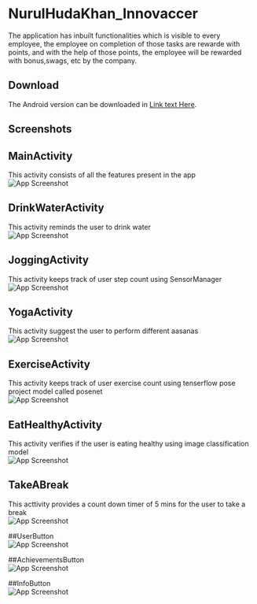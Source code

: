 # NurulHudaKhan_Innovaccer
The application has  inbuilt functionalities which is visible to every employee, the employee on completion of those tasks are rewarde with points, and with the help of those points, the employee will be rewarded with  bonus,swags, etc by the company.

## Download
The Android version can be downloaded in [Link text Here](https://github.com/Nurul0786/NurulHudaKhan_Innovaccer/blob/main/posenet/app/build/intermediates/apk/debug/app-debug.apk).


## Screenshots
## MainActivity
This activity consists of all the features present in the app\
![App Screenshot](https://github.com/Nurul0786/NurulHudaKhan_Innovaccer/blob/main/Screenshots/MainActivity.jpeg)

## DrinkWaterActivity
This activity reminds the user to drink water\
![App Screenshot](https://github.com/Nurul0786/NurulHudaKhan_Innovaccer/blob/main/Screenshots/DrinkWaterActivity.jpeg)

## JoggingActivity
This activity keeps track of user step count using SensorManager\
![App Screenshot](https://github.com/Nurul0786/NurulHudaKhan_Innovaccer/blob/main/Screenshots/JoggingActivity.jpeg)

## YogaActivity
This activity suggest the user to perform different aasanas\
![App Screenshot](https://github.com/Nurul0786/NurulHudaKhan_Innovaccer/blob/main/Screenshots/YogaActivity.jpeg)

## ExerciseActivity
This activity keeps track of user exercise count using tenserflow pose project model called posenet\
![App Screenshot](https://github.com/Nurul0786/NurulHudaKhan_Innovaccer/blob/main/Screenshots/ExerciseActivity.jpeg)

## EatHealthyActivity
This activity verifies if the user is eating healthy using image classification model\
![App Screenshot](https://github.com/Nurul0786/NurulHudaKhan_Innovaccer/blob/main/Screenshots/FruitsActivity.jpeg)

## TakeABreak
This acttivity provides a count down timer of 5 mins for the user to take a break\
![App Screenshot](https://github.com/Nurul0786/NurulHudaKhan_Innovaccer/blob/main/Screenshots/BreakActivity.jpeg)

##UserButton\
![App Screenshot](https://github.com/Nurul0786/NurulHudaKhan_Innovaccer/blob/main/Screenshots/UserAccount.jpeg)

##AchievementsButton\
![App Screenshot](https://github.com/Nurul0786/NurulHudaKhan_Innovaccer/blob/main/Screenshots/LeaderBoardActivity.jpeg)

##InfoButton\
![App Screenshot](https://github.com/Nurul0786/NurulHudaKhan_Innovaccer/blob/main/Screenshots/InfoActivity.jpeg)


